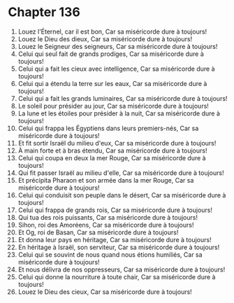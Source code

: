 # Chapter 136

1. Louez l'Éternel, car il est bon, Car sa miséricorde dure à toujours!
2. Louez le Dieu des dieux, Car sa miséricorde dure à toujours!
3. Louez le Seigneur des seigneurs, Car sa miséricorde dure à toujours!
4. Celui qui seul fait de grands prodiges, Car sa miséricorde dure à toujours!
5. Celui qui a fait les cieux avec intelligence, Car sa miséricorde dure à toujours!
6. Celui qui a étendu la terre sur les eaux, Car sa miséricorde dure à toujours!
7. Celui qui a fait les grands luminaires, Car sa miséricorde dure à toujours!
8. Le soleil pour présider au jour, Car sa miséricorde dure à toujours!
9. La lune et les étoiles pour présider à la nuit, Car sa miséricorde dure à toujours!
10. Celui qui frappa les Égyptiens dans leurs premiers-nés, Car sa miséricorde dure à toujours!
11. Et fit sortir Israël du milieu d'eux, Car sa miséricorde dure à toujours!
12. À main forte et à bras étendu, Car sa miséricorde dure à toujours!
13. Celui qui coupa en deux la mer Rouge, Car sa miséricorde dure à toujours!
14. Qui fit passer Israël au milieu d'elle, Car sa miséricorde dure à toujours!
15. Et précipita Pharaon et son armée dans la mer Rouge, Car sa miséricorde dure à toujours!
16. Celui qui conduisit son peuple dans le désert, Car sa miséricorde dure à toujours!
17. Celui qui frappa de grands rois, Car sa miséricorde dure à toujours!
18. Qui tua des rois puissants, Car sa miséricorde dure à toujours!
19. Sihon, roi des Amoréens, Car sa miséricorde dure à toujours!
20. Et Og, roi de Basan, Car sa miséricorde dure à toujours!
21. Et donna leur pays en héritage, Car sa miséricorde dure à toujours!
22. En héritage à Israël, son serviteur, Car sa miséricorde dure à toujours!
23. Celui qui se souvint de nous quand nous étions humiliés, Car sa miséricorde dure à toujours!
24. Et nous délivra de nos oppresseurs, Car sa miséricorde dure à toujours!
25. Celui qui donne la nourriture à toute chair, Car sa miséricorde dure à toujours!
26. Louez le Dieu des cieux, Car sa miséricorde dure à toujours!

